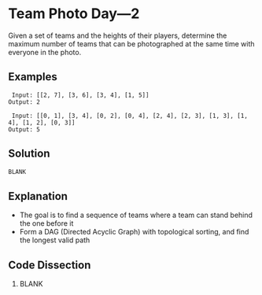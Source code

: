 # Team Photo Day&mdash;2
Given a set of teams and the heights of their players, determine the maximum number of teams that can be photographed at the same time with everyone in the photo.

## Examples
```
 Input: [[2, 7], [3, 6], [3, 4], [1, 5]]
Output: 2

 Input: [[0, 1], [3, 4], [0, 2], [0, 4], [2, 4], [2, 3], [1, 3], [1, 4], [1, 2], [0, 3]]
Output: 5
```

## Solution
```python
BLANK
```

## Explanation
* The goal is to find a sequence of teams where a team can stand behind the one before it
* Form a DAG (Directed Acyclic Graph) with topological sorting, and find the longest valid path

## Code Dissection
1. BLANK